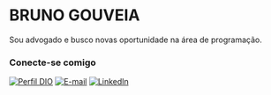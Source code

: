 
# BRUNO GOUVEIA
Sou advogado e busco novas oportunidade na área de programação.

### Conecte-se comigo
[![Perfil DIO](https://img.shields.io/badge/-Meu%20Perfil%20na%20DIO-30A3DC?style=for-the-badge)](https://web.dio.me/users/bruno_gouveiafarias/)
[![E-mail](https://img.shields.io/badge/-Email-000?style=for-the-badge&logo=microsoft-outlook&logoColor=E94D5F)](mailto:bruno.gouveiafarias@gmail.com)
[![LinkedIn](https://img.shields.io/badge/-LinkedIn-000?style=for-the-badge&logo=linkedin&logoColor=30A3DC)](https://www.linkedin.com/in/bruno-gouveia-ab4b3b11a/)
